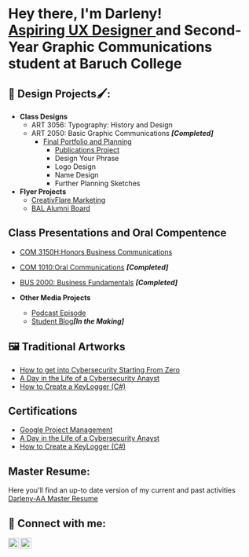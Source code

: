 <h1>Hey there, I'm Darleny! <br/><a href=" linkedin.com/in/darlenyaa">Aspiring UX Designer </a> <a> and Second-Year Graphic Communications student at Baruch College</a></h1>

<h2>🎨 Design Projects🖌️:</h2>

- <b>Class Designs</b>
  - ART 3056: Typography: History and Design
  - ART 2050: Basic Graphic Communications <b><i>[Completed]</b></i>
    - [Final Portfolio and Planning](https://github.com/Darleny-A/Final-Portfolio-and-planning/blob/main/README.md)
      - [Publications Project](https://github.com/Darleny-A/Publications-Project/blob/main/README.md)
      - Design Your Phrase
      - Logo Design
      - Name Design
      - Further Planning Sketches 
- <b>Flyer Projects</b>
  - [CreativFlare Marketing](https://github.com/joshmadakor1/Sentinel-Lab)
  - [BAL Alumni Board](https://github.com/joshmadakor1/Sentinel-Lab)

<h2>Class Presentations and Oral Compentence</h2>

  - [COM 3150H:Honors Business Communications](https://github.com/joshmadakor1/AD_PS)
  - [COM 1010:Oral Communications](https://github.com/joshmadakor1/Algorithms-Practice) <b><i>[Completed]</b></i>
  - [BUS 2000: Business Fundamentals](https://github.com/joshmadakor1/Jwipe.PowerShell) <b><i>[Completed]</b></i>
    
- <b>Other Media Projects</b>
  - [Podcast Episode](https://github.com/joshmadakor1/EncrypterPOC)
  - [Student Blog](https://github.com/joshmadakor1/DecrypterPOC)<b><i>[In the Making]</b></i>
    
<h2>🖼️ Traditional Artworks </h2>

- [How to get into Cybersecurity Starting From Zero](https://www.youtube.com/watch?v=a83ASGn_V_s)
- [A Day in the Life of a Cybersecurity Anayst](https://www.youtube.com/watch?v=uHy3oM7NnoU)
- [How to Create a KeyLogger (C#)](https://www.youtube.com/watch?v=N-L9hklSlNk)

<h2> Certifications </h2>

- [Google Project Management](https://www.youtube.com/watch?v=a83ASGn_V_s)
- [A Day in the Life of a Cybersecurity Anayst](https://www.youtube.com/watch?v=uHy3oM7NnoU)
- [How to Create a KeyLogger (C#)](https://www.youtube.com/watch?v=N-L9hklSlNk)



<h2> Master Resume:</h2>

Here you'll find an up-to date version of my current and past activities
 [Darleny-AA Master Resume](https://www.youtube.com/watch?v=N-L9hklSlNk)


<h2> 🤳 Connect with me:</h2>

[<img align="left" alt="DarlenyA | LinkedIn" width="22px" src="https://cdn.jsdelivr.net/npm/simple-icons@v3/icons/linkedin.svg" />][linkedin]
[<img align="left" alt="DarlenyA | Instagram" width="22px" src="https://cdn.jsdelivr.net/npm/simple-icons@v3/icons/instagram.svg" />][instagram]

[instagram]: https://www.instagram.com/joshmadakor/
[linkedin]:  linkedin.com/in/darlenyaa

<!--

Here are some ideas to get you started:

- 🔭 I’m currently working on ...
- 🌱 I’m currently learning ...
- 👯 I’m looking to collaborate on ...
- 🤔 I’m looking for help with ...
- 💬 Ask me about ...
- 📫 How to reach me: ...
- 😄 Pronouns: ...
- ⚡ Fun fact: ...
-->
